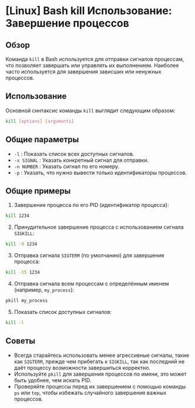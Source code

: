 # [Linux] Bash kill Использование: Завершение процессов

## Обзор
Команда `kill` в Bash используется для отправки сигналов процессам, что позволяет завершать или управлять их выполнением. Наиболее часто используется для завершения зависших или ненужных процессов.

## Использование
Основной синтаксис команды `kill` выглядит следующим образом:

```bash
kill [options] [arguments]
```

## Общие параметры
- `-l` : Показать список всех доступных сигналов.
- `-s SIGNAL` : Указать конкретный сигнал для отправки.
- `-n NUMBER` : Указать сигнал по его номеру.
- `-p` : Указать, что нужно вывести только идентификаторы процессов.

## Общие примеры
1. Завершение процесса по его PID (идентификатор процесса):

```bash
kill 1234
```

2. Принудительное завершение процесса с использованием сигнала `SIGKILL`:

```bash
kill -9 1234
```

3. Отправка сигнала `SIGTERM` (по умолчанию) для завершения процесса:

```bash
kill -15 1234
```

4. Отправка сигнала всем процессам с определённым именем (например, `my_process`):

```bash
pkill my_process
```

5. Показать список доступных сигналов:

```bash
kill -l
```

## Советы
- Всегда старайтесь использовать менее агрессивные сигналы, такие как `SIGTERM`, прежде чем прибегать к `SIGKILL`, так как последний не даёт процессу возможности завершиться корректно.
- Используйте `pkill` для завершения процессов по имени, это может быть удобнее, чем искать PID.
- Проверяйте процессы перед их завершением с помощью команды `ps` или `top`, чтобы избежать случайного завершения важных процессов.